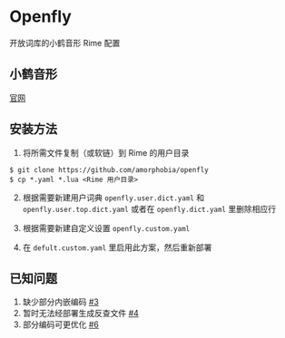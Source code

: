 # Openfly

开放词库的小鹤音形 Rime 配置

## 小鹤音形

[官网](https://flypy.com/)

## 安装方法

1. 将所需文件复制（或软链）到 Rime 的用户目录
```shell
$ git clone https://github.com/amorphobia/openfly
$ cp *.yaml *.lua <Rime 用户目录>
```

2. 根据需要新建用户词典 `openfly.user.dict.yaml` 和 `openfly.user.top.dict.yaml` 或者在 `openfly.dict.yaml` 里删除相应行

3. 根据需要新建自定义设置 `openfly.custom.yaml`

4. 在 `defult.custom.yaml` 里启用此方案，然后重新部署

## 已知问题

1. 缺少部分内嵌编码 [#3](https://github.com/amorphobia/openfly/issues/3)
2. 暂时无法经部署生成反查文件 [#4](https://github.com/amorphobia/openfly/issues/4)
3. 部分编码可更优化 [#6](https://github.com/amorphobia/openfly/issues/6)

